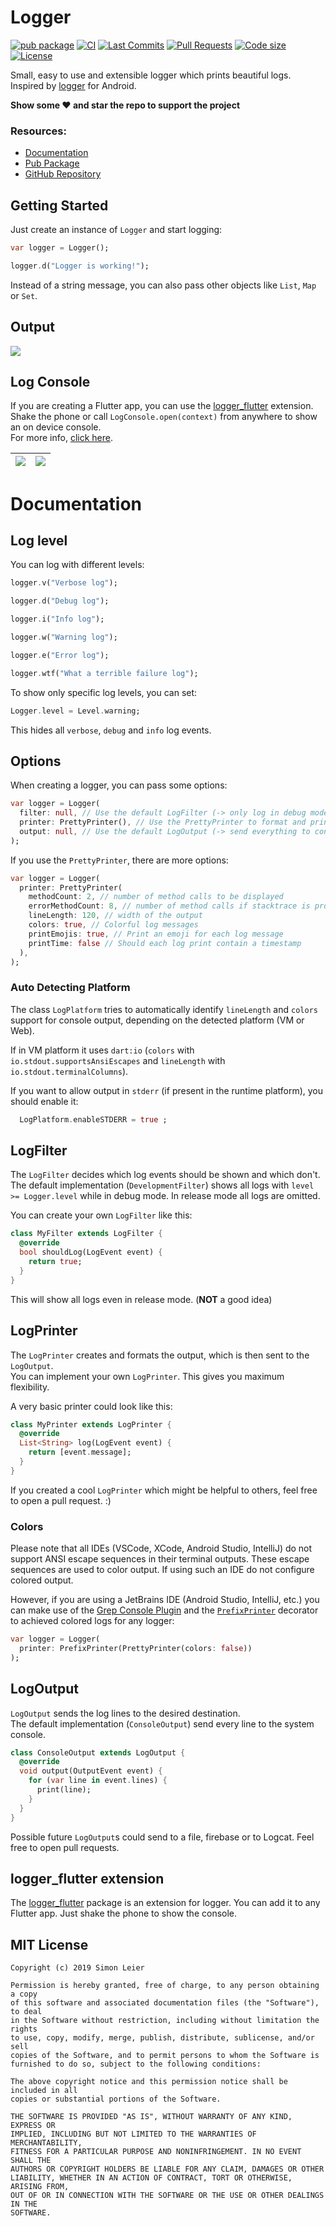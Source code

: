 # Logger

[![pub package](https://img.shields.io/pub/v/logger.svg?logo=dart&logoColor=00b9fc)](https://pub.dartlang.org/packages/logger)
[![CI](https://img.shields.io/github/workflow/status/leisim/logger/Dart%20CI/master?logo=github-actions&logoColor=white)](https://github.com/leisim/logger/actions)
[![Last Commits](https://img.shields.io/github/last-commit/leisim/logger?logo=git&logoColor=white)](https://github.com/leisim/logger/commits/master)
[![Pull Requests](https://img.shields.io/github/issues-pr/leisim/logger?logo=github&logoColor=white)](https://github.com/leisim/logger/pulls)
[![Code size](https://img.shields.io/github/languages/code-size/leisim/logger?logo=github&logoColor=white)](https://github.com/leisim/logger)
[![License](https://img.shields.io/github/license/leisim/logger?logo=open-source-initiative&logoColor=green)](https://github.com/leisim/logger/blob/master/LICENSE)

Small, easy to use and extensible logger which prints beautiful logs.<br>
Inspired by [logger](https://github.com/orhanobut/logger) for Android.

**Show some ❤️ and star the repo to support the project**

### Resources:
- [Documentation](https://pub.dev/documentation/logger/latest/logger/logger-library.html)
- [Pub Package](https://pub.dev/packages/logger)
- [GitHub Repository](https://github.com/leisim/logger)

## Getting Started

Just create an instance of `Logger` and start logging:
```dart
var logger = Logger();

logger.d("Logger is working!");
```

Instead of a string message, you can also pass other objects like `List`, `Map` or `Set`.

## Output

![](https://raw.githubusercontent.com/leisim/logger/master/art/screenshot.png)

## Log Console

If you are creating a Flutter app, you can use the [logger_flutter](https://pub.dev/packages/logger_flutter) extension.<br>
Shake the phone or call `LogConsole.open(context)` from anywhere to show an on device console.<br>
For more info, [click here](https://pub.dev/packages/logger_flutter).

| ![](https://raw.githubusercontent.com/leisim/logger/master/art/log_console_light.png) | ![](https://raw.githubusercontent.com/leisim/logger/master/art/log_console_dark.png) |
|---|---|

# Documentation

## Log level

You can log with different levels:

```dart
logger.v("Verbose log");

logger.d("Debug log");

logger.i("Info log");

logger.w("Warning log");

logger.e("Error log");

logger.wtf("What a terrible failure log");
```

To show only specific log levels, you can set:

```dart
Logger.level = Level.warning;
```

This hides all `verbose`, `debug` and `info` log events.

## Options

When creating a logger, you can pass some options:

```dart
var logger = Logger(
  filter: null, // Use the default LogFilter (-> only log in debug mode)
  printer: PrettyPrinter(), // Use the PrettyPrinter to format and print log
  output: null, // Use the default LogOutput (-> send everything to console)
);
```

If you use the `PrettyPrinter`, there are more options:

```dart
var logger = Logger(
  printer: PrettyPrinter(
    methodCount: 2, // number of method calls to be displayed
    errorMethodCount: 8, // number of method calls if stacktrace is provided
    lineLength: 120, // width of the output
    colors: true, // Colorful log messages
    printEmojis: true, // Print an emoji for each log message
    printTime: false // Should each log print contain a timestamp
  ),
);
```

### Auto Detecting Platform

The class `LogPlatform` tries to automatically identify `lineLength` and `colors`
support for console output, depending on the detected platform (VM or Web).

If in VM platform it uses `dart:io` (`colors` with `io.stdout.supportsAnsiEscapes`
and `lineLength` with `io.stdout.terminalColumns`).

If you want to allow output in `stderr` (if present in the runtime platform),
you should enable it:

```dart
  LogPlatform.enableSTDERR = true ;
```

## LogFilter

The `LogFilter` decides which log events should be shown and which don't.<br>
The default implementation (`DevelopmentFilter`) shows all logs with `level >= Logger.level` while in debug mode. In release mode all logs are omitted.

You can create your own `LogFilter` like this:
```dart
class MyFilter extends LogFilter {
  @override
  bool shouldLog(LogEvent event) {
    return true;
  }
}
```
This will show all logs even in release mode. (**NOT** a good idea)


## LogPrinter

The `LogPrinter` creates and formats the output, which is then sent to the `LogOutput`.<br>
You can implement your own `LogPrinter`. This gives you maximum flexibility.

A very basic printer could look like this:
```dart
class MyPrinter extends LogPrinter {
  @override
  List<String> log(LogEvent event) {
    return [event.message];
  }
}
```

If you created a cool `LogPrinter` which might be helpful to others, feel free to open a pull request. :)

### Colors

Please note that all IDEs (VSCode, XCode, Android Studio, IntelliJ) do not 
support ANSI escape sequences in their terminal outputs. These escape sequences 
are used to color output. If using such an IDE do not configure colored output.

However, if you are using a JetBrains IDE (Android Studio, IntelliJ, etc.) 
you can make use of the [Grep Console Plugin](https://plugins.jetbrains.com/plugin/7125-grep-console)
and the [`PrefixPrinter`](/lib/src/printers/prefix_printer.dart) 
decorator to achieved colored logs for any logger:

```dart
var logger = Logger(
  printer: PrefixPrinter(PrettyPrinter(colors: false))
);
```

## LogOutput

`LogOutput` sends the log lines to the desired destination.<br>
The default implementation (`ConsoleOutput`) send every line to the system console.

```dart
class ConsoleOutput extends LogOutput {
  @override
  void output(OutputEvent event) {
    for (var line in event.lines) {
      print(line);
    }
  }
}
```

Possible future `LogOutput`s could send to a file, firebase or to Logcat. Feel free to open pull requests.


## logger_flutter extension

The [logger_flutter](https://pub.dev/packages/logger_flutter) package is an extension for logger. You can add it to any Flutter app. Just shake the phone to show the console.


## MIT License
```
Copyright (c) 2019 Simon Leier

Permission is hereby granted, free of charge, to any person obtaining a copy
of this software and associated documentation files (the "Software"), to deal
in the Software without restriction, including without limitation the rights
to use, copy, modify, merge, publish, distribute, sublicense, and/or sell
copies of the Software, and to permit persons to whom the Software is
furnished to do so, subject to the following conditions:

The above copyright notice and this permission notice shall be included in all
copies or substantial portions of the Software.

THE SOFTWARE IS PROVIDED "AS IS", WITHOUT WARRANTY OF ANY KIND, EXPRESS OR
IMPLIED, INCLUDING BUT NOT LIMITED TO THE WARRANTIES OF MERCHANTABILITY,
FITNESS FOR A PARTICULAR PURPOSE AND NONINFRINGEMENT. IN NO EVENT SHALL THE
AUTHORS OR COPYRIGHT HOLDERS BE LIABLE FOR ANY CLAIM, DAMAGES OR OTHER
LIABILITY, WHETHER IN AN ACTION OF CONTRACT, TORT OR OTHERWISE, ARISING FROM,
OUT OF OR IN CONNECTION WITH THE SOFTWARE OR THE USE OR OTHER DEALINGS IN THE
SOFTWARE.
```
